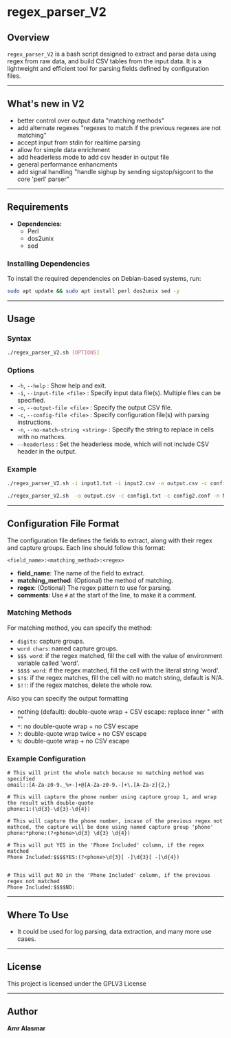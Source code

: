 # regex_parser_V2

## Overview
`regex_parser_V2` is a bash script designed to extract and parse data using regex from raw data, and build CSV tables from the input data. It is a lightweight and efficient tool for parsing fields defined by configuration files.

---

## What's new in V2
  - better control over output data "matching methods"
  - add alternate regexes "regexes to match if the previous regexes are not matching"
  - accept input from stdin for realtime parsing
  - allow for simple data enrichment
  - add headerless mode to add csv header in output file
  - general performance enhancments
  - add signal handling "handle sighup by sending sigstop/sigcont to the core 'perl' parser"
      
---


## Requirements
- **Dependencies:**
  - Perl
  - dos2unix
  - sed
### Installing Dependencies
To install the required dependencies on Debian-based systems, run:
```bash
sudo apt update && sudo apt install perl dos2unix sed -y
```

---

## Usage

### Syntax
```bash
./regex_parser_V2.sh [OPTIONS]
```

### Options
- `-h`, `--help` : Show help and exit.
- `-i`, `--input-file <file>` : Specify input data file(s). Multiple files can be specified.
- `-o`, `--output-file <file>` : Specify the output CSV file.
- `-c`, `--config-file <file>` : Specify configuration file(s) with parsing instructions.
- `-n`, `--no-match-string <string>` : Specify the string to replace in cells with no mathces. 
- `--headerless` : Set the headerless mode, which will not include CSV header in the output.


### Example
```bash
./regex_parser_V2.sh -i input1.txt -i input2.csv -o output.csv -c config1.txt -c config2.conf
```
```bash
./regex_parser_V2.sh  -o output.csv -c config1.txt -c config2.conf -n N/A --headerless < input.csv
```

---




## Configuration File Format

The configuration file defines the fields to extract, along with their regex and capture groups. Each line should follow this format:

```plaintext
<field_name>:<matching_method>:<regex>
```
- **field_name**: The name of the field to extract.
- **matching_method**: (Optional) the method of matching.
- **regex**: (Optional) The regex pattern to use for parsing.
- **comments**: Use `#` at the start of the line, to make it a comment.

### Matching Methods


For matching method, you can specify the method:

* `digits`: capture groups.
* `word chars`: named capture groups.
* `$$$ word`: if the regex matched, fill the cell with the value of environment variable called 'word'.  
* `$$$$ word`: if the regex matched, fill the cell with the literal string 'word'.      
* `$!$`: if the regex matches, fill the cell with no match string, default is N/A.
* `$!!`: if the regex matches, delete the whole row.

Also you can specify the output formatting

* nothing (default): double-quote wrap + CSV escape: replace inner " with ""
* `*`: no double-quote wrap + no CSV escape
* `?`: double-quote wrap twice + no CSV escape
* `%`: double-quote wrap + no CSV escape



### Example Configuration

```plaintext
# This will print the whole match because no matching method was specified
email::[A-Za-z0-9._%+-]+@[A-Za-z0-9.-]+\.[A-Za-z]{2,}

# This will capture the phone number using capture group 1, and wrap the result with double-quote
phone:1:(\d{3}-\d{3}-\d{4})

# This will capture the phone number, incase of the previous regex not mathced, the capture will be done using named capture group 'phone'
phone:*phone:(?<phone>\d{3} \d{3} \d{4})

# This will put YES in the 'Phone Included' column, if the regex matched
Phone Included:$$$$YES:(?<phone>\d{3}[ -]\d{3}[ -]\d{4})


# This will put NO in the 'Phone Included' column, if the previous regex not matched
Phone Included:$$$$NO:

```

---


## Where To Use
- It could be used for log parsing, data extraction, and many more use cases.

---



## License
This project is licensed under the GPLV3 License

---

## Author
**Amr Alasmar**
